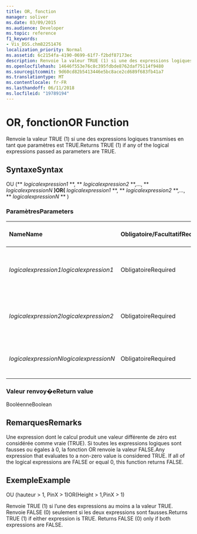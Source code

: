 ```yaml
---
title: OR, fonction
manager: soliver
ms.date: 03/09/2015
ms.audience: Developer
ms.topic: reference
f1_keywords:
- Vis_DSS.chm82251476
localization_priority: Normal
ms.assetid: 6c2154fa-4190-0699-61f7-f2bdf87173ec
description: Renvoie la valeur TRUE (1) si une des expressions logiques transmises en tant que paramètres est TRUE.
ms.openlocfilehash: 14646f553e76c8c395fdbde8762daf75114f9480
ms.sourcegitcommit: 9d60cd82b5413446e5bc8ace2cd689f683fb41a7
ms.translationtype: MT
ms.contentlocale: fr-FR
ms.lasthandoff: 06/11/2018
ms.locfileid: "19789194"
---
```

# <a name="or-function"></a><span data-ttu-id="4e461-103">OR, fonction</span><span class="sxs-lookup"><span data-stu-id="4e461-103">OR Function</span></span>

<span data-ttu-id="4e461-104">Renvoie la valeur TRUE (1) si une des expressions logiques transmises en tant que paramètres est TRUE.</span><span class="sxs-lookup"><span data-stu-id="4e461-104">Returns TRUE (1) if any of the logical expressions passed as parameters are TRUE.</span></span>
  
## <a name="syntax"></a><span data-ttu-id="4e461-105">Syntaxe</span><span class="sxs-lookup"><span data-stu-id="4e461-105">Syntax</span></span>

<span data-ttu-id="4e461-106">OU (** *logicalexpression1* **, ** *logicalexpression2* **,..., ** *logicalexpressionN* **)</span><span class="sxs-lookup"><span data-stu-id="4e461-106">OR(** *logicalexpression1* **, ** *logicalexpression2* **,..., ** *logicalexpressionN* ** )</span></span> 
  
### <a name="parameters"></a><span data-ttu-id="4e461-107">Paramètres</span><span class="sxs-lookup"><span data-stu-id="4e461-107">Parameters</span></span>

|<span data-ttu-id="4e461-108">**Name**</span><span class="sxs-lookup"><span data-stu-id="4e461-108">**Name**</span></span>|<span data-ttu-id="4e461-109">**Obligatoire/Facultatif**</span><span class="sxs-lookup"><span data-stu-id="4e461-109">**Required/Optional**</span></span>|<span data-ttu-id="4e461-110">**Type de données**</span><span class="sxs-lookup"><span data-stu-id="4e461-110">**Data Type**</span></span>|<span data-ttu-id="4e461-111">**Description**</span><span class="sxs-lookup"><span data-stu-id="4e461-111">**Description**</span></span>|
|:-----|:-----|:-----|:-----|
| <span data-ttu-id="4e461-112">_logicalexpression1_</span><span class="sxs-lookup"><span data-stu-id="4e461-112">_logicalexpression1_</span></span> <br/> |<span data-ttu-id="4e461-113">Obligatoire</span><span class="sxs-lookup"><span data-stu-id="4e461-113">Required</span></span>  <br/> |<span data-ttu-id="4e461-114">**Chaîne**</span><span class="sxs-lookup"><span data-stu-id="4e461-114">**String**</span></span> <br/> |<span data-ttu-id="4e461-115">Première expression dont vous souhaitez évaluer la véracité.</span><span class="sxs-lookup"><span data-stu-id="4e461-115">The first expression whose truth you want to evaluate.</span></span>  <br/> |
| <span data-ttu-id="4e461-116">_logicalexpression2_</span><span class="sxs-lookup"><span data-stu-id="4e461-116">_logicalexpression2_</span></span> <br/> |<span data-ttu-id="4e461-117">Obligatoire</span><span class="sxs-lookup"><span data-stu-id="4e461-117">Required</span></span>  <br/> |<span data-ttu-id="4e461-118">**Chaîne**</span><span class="sxs-lookup"><span data-stu-id="4e461-118">**String**</span></span> <br/> |<span data-ttu-id="4e461-119">Deuxième expression dont vous souhaitez évaluer la véracité.</span><span class="sxs-lookup"><span data-stu-id="4e461-119">The second expression whose truth you want to evaluate.</span></span>  <br/> |
| <span data-ttu-id="4e461-120">_logicalexpressionN_</span><span class="sxs-lookup"><span data-stu-id="4e461-120">_logicalexpressionN_</span></span> <br/> |<span data-ttu-id="4e461-121">Obligatoire</span><span class="sxs-lookup"><span data-stu-id="4e461-121">Required</span></span>  <br/> |<span data-ttu-id="4e461-122">**Chaîne**</span><span class="sxs-lookup"><span data-stu-id="4e461-122">**String**</span></span> <br/> |<span data-ttu-id="4e461-123">Nième expression dont vous souhaitez évaluer la véracité.</span><span class="sxs-lookup"><span data-stu-id="4e461-123">The Nth expression whose truth you want to evaluate.</span></span>  <br/> |
   
### <a name="return-value"></a><span data-ttu-id="4e461-124">Valeur renvoy�e</span><span class="sxs-lookup"><span data-stu-id="4e461-124">Return value</span></span>

<span data-ttu-id="4e461-125">Booléenne</span><span class="sxs-lookup"><span data-stu-id="4e461-125">Boolean</span></span>
  
## <a name="remarks"></a><span data-ttu-id="4e461-126">Remarques</span><span class="sxs-lookup"><span data-stu-id="4e461-126">Remarks</span></span>

<span data-ttu-id="4e461-p101">Une expression dont le calcul produit une valeur différente de zéro est considérée comme vraie (TRUE). Si toutes les expressions logiques sont fausses ou égales à 0, la fonction OR renvoie la valeur FALSE.</span><span class="sxs-lookup"><span data-stu-id="4e461-p101">Any expression that evaluates to a non-zero value is considered TRUE. If all of the logical expressions are FALSE or equal 0, this function returns FALSE.</span></span> 
  
## <a name="example"></a><span data-ttu-id="4e461-129">Exemple</span><span class="sxs-lookup"><span data-stu-id="4e461-129">Example</span></span>

<span data-ttu-id="4e461-130">OU (hauteur \> 1, PinX \> 1)</span><span class="sxs-lookup"><span data-stu-id="4e461-130">OR(Height \> 1,PinX \> 1)</span></span> 
  
<span data-ttu-id="4e461-p102">Renvoie TRUE (1) si l’une des expressions au moins a la valeur TRUE. Renvoie FALSE (0) seulement si les deux expressions sont fausses.</span><span class="sxs-lookup"><span data-stu-id="4e461-p102">Returns TRUE (1) if either expression is TRUE. Returns FALSE (0) only if both expressions are FALSE.</span></span> 
  

